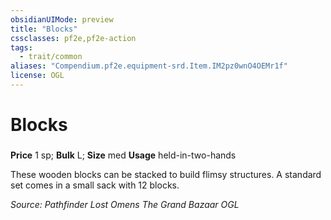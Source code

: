 ```yaml
---
obsidianUIMode: preview
title: "Blocks"
cssclasses: pf2e,pf2e-action
tags:
  - trait/common
aliases: "Compendium.pf2e.equipment-srd.Item.IM2pz0wnO4OEMr1f"
license: OGL
---
```

# Blocks

### 


**Price** 1 sp; 
**Bulk** L; **Size** med
**Usage** held-in-two-hands

These wooden blocks can be stacked to build flimsy structures. A standard set comes in a small sack with 12 blocks.

*Source: Pathfinder Lost Omens The Grand Bazaar*
*OGL*